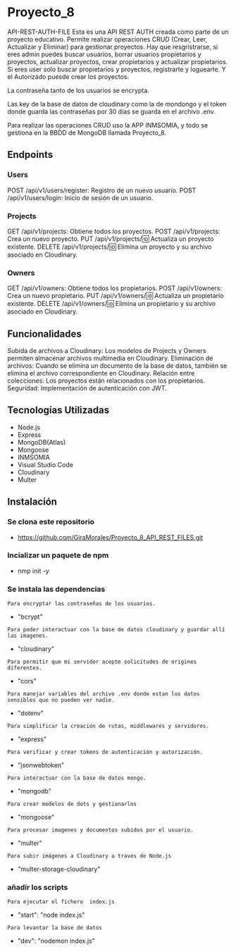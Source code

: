 # Proyecto_8

API-REST-AUTH-FILE
Esta es una API REST AUTH creada como parte de un proyecto educativo.
Permite realizar operaciones CRUD (Crear, Leer, Actualizar y Eliminar) para gestionar proyectos.
Hay que resgristrarse, si eres admin puedes buscar usuarios, borrar usuarios propietarios y proyectos, actualizar proyectos, crear propietarios y actualizar propietarios.
Si eres user solo buscar propietarios y proyectos, registrarte y loguearte.
Y el Autorizado puesde crear los proyectos.

La contraseña tanto de los usuarios se encrypta.

Las key de la base de datos de cloudinary como la de mondongo y el token donde guarda las contraseñas por 30 dias se guarda en el archivo .env.

Para realizar las operaciones CRUD uso la APP INMSOMIA, y todo se gestiona en la BBDD de MongoDB llamada Proyecto_8.

## Endpoints

### Users

POST /api/v1/users/register: Registro de un nuevo usuario.
POST /api/v1/users/login: Inicio de sesión de un usuario.

### Projects

GET /api/v1/projects: Obtiene todos los proyectos.
POST /api/v1/projects: Crea un nuevo proyecto.
PUT /api/v1/projects/:id: Actualiza un proyecto existente.
DELETE /api/v1/projects/:id: Elimina un proyecto y su archivo asociado en Cloudinary.

### Owners

GET /api/v1/owners: Obtiene todos los propietarios.
POST /api/v1/owners: Crea un nuevo propietario.
PUT /api/v1/owners/:id: Actualiza un propietario existente.
DELETE /api/v1/owners/:id: Elimina un propietario y su archivo asociado en Cloudinary.

## Funcionalidades

Subida de archivos a Cloudinary: Los modelos de Projects y Owners permiten almacenar archivos multimedia en Cloudinary.
Eliminación de archivos: Cuando se elimina un documento de la base de datos, también se elimina el archivo correspondiente en Cloudinary.
Relación entre colecciones: Los proyectos están relacionados con los propietarios.
Seguridad: Implementación de autenticación con JWT.

## Tecnologías Utilizadas

- Node.js
- Express
- MongoDB(Atlas)
- Mongoose
- INMSOMIA
- Visual Studio Code
- Cloudinary
- Multer

## Instalación

### Se clona este repositorio

- https://github.com/GiraMorales/Proyecto_8_API_REST_FILES.git

### Incializar un paquete de npm

- nmp init -y

### Se instala las dependencias

`Para encryptar las contraseñas de los usuarios.`

- "bcrypt"

`Para poder interactuar con la base de datos cloudinary y guardar allí las imagenes.`

- "cloudinary"

`Para permitir que mi servidor acepte solicitudes de origines diferentes.`

- "cors"

`Para manejar variables del archivo .env donde estan los datos sensibles que no pueden ver nadie.`

- "dotenv"

`Para simplificar la creación de rutas, middlewares y servidores.`

- "express"

`Para verificar y crear tokens de autenticación y autorización.`

- "jsonwebtoken"

`Para interactuar con la base de datos mongo.`

- "mongodb"

`Para crear modelos de dots y gestionarlos`

- "mongoose"

`Para procesar imagenes y documentos subidos por el usuario.`

- "multer"

`Para subir imágenes a Cloudinary a traves de Node.js`

- "multer-storage-cloudinary"

### añadir los scripts

`Para ejecutar el fichero  index.js`

- "start": "node index.js"

`Para levantar la base de datos`

- "dev": "nodemon index.js"
